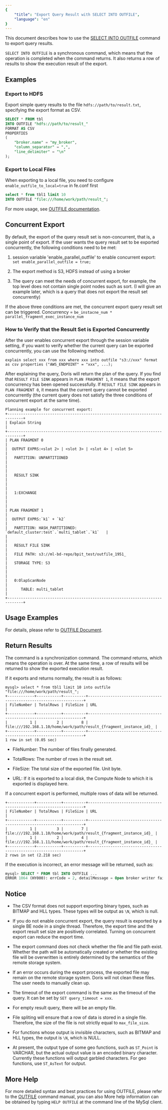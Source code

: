 ```yaml
---
{
    "title": "Export Query Result with SELECT INTO OUTFILE",
    "language": "en"
}
---
```


<!--
Licensed to the Apache Software Foundation (ASF) under one
or more contributor license agreements.  See the NOTICE file
distributed with this work for additional information
regarding copyright ownership.  The ASF licenses this file
to you under the Apache License, Version 2.0 (the
"License"); you may not use this file except in compliance
with the License.  You may obtain a copy of the License at

  http://www.apache.org/licenses/LICENSE-2.0

Unless required by applicable law or agreed to in writing,
software distributed under the License is distributed on an
"AS IS" BASIS, WITHOUT WARRANTIES OR CONDITIONS OF ANY
KIND, either express or implied.  See the License for the
specific language governing permissions and limitations
under the License.
-->



This document describes how to use the  [SELECT INTO OUTFILE](../../sql-manual/sql-reference/Data-Manipulation-Statements/OUTFILE)  command to export query results.

`SELECT INTO OUTFILE` is a synchronous command, which means that the operation is completed when the command returns. It also returns a row of results to show the execution result of the export.

## Examples

### Export to HDFS

Export simple query results to the file `hdfs://path/to/result.txt`, specifying the export format as CSV.

```sql
SELECT * FROM tbl
INTO OUTFILE "hdfs://path/to/result_"
FORMAT AS CSV
PROPERTIES
(
    "broker.name" = "my_broker",
    "column_separator" = ",",
    "line_delimiter" = "\n"
);
```

### Export to Local Files

When exporting to a local file, you need to configure `enable_outfile_to_local=true` in fe.conf first

```sql
select * from tbl1 limit 10 
INTO OUTFILE "file:///home/work/path/result_";
```

For more usage, see [OUTFILE documentation](../../sql-manual/sql-reference/Data-Manipulation-Statements/OUTFILE).

## Concurrent Export

By default, the export of the query result set is non-concurrent, that is, a single point of export. If the user wants the query result set to be exported concurrently, the following conditions need to be met:

1. session variable 'enable_parallel_outfile' to enable concurrent export: ```set enable_parallel_outfile = true;```

2. The export method is S3, HDFS instead of using a broker

3. The query can meet the needs of concurrent export, for example, the top level does not contain single point nodes such as sort. (I will give an example later, which is a query that does not export the result set concurrently)

If the above three conditions are met, the concurrent export query result set can be triggered. Concurrency = ```be_instacne_num * parallel_fragment_exec_instance_num```

### How to Verify that the Result Set is Exported Concurrently

After the user enables concurrent export through the session variable setting, if you want to verify whether the current query can be exported concurrently, you can use the following method.

```
explain select xxx from xxx where xxx into outfile "s3://xxx" format as csv properties ("AWS_ENDPOINT" = "xxx", ...);
```

After explaining the query, Doris will return the plan of the query. If you find that ```RESULT FILE SINK``` appears in ```PLAN FRAGMENT 1```, it means that the export concurrency has been opened successfully.
If ```RESULT FILE SINK``` appears in ```PLAN FRAGMENT 0```, it means that the current query cannot be exported concurrently (the current query does not satisfy the three conditions of concurrent export at the same time).

```
Planning example for concurrent export:
+-----------------------------------------------------------------------------+
| Explain String                                                              |
+-----------------------------------------------------------------------------+
| PLAN FRAGMENT 0                                                             |
|  OUTPUT EXPRS:<slot 2> | <slot 3> | <slot 4> | <slot 5>                     |
|   PARTITION: UNPARTITIONED                                                  |
|                                                                             |
|   RESULT SINK                                                               |
|                                                                             |
|   1:EXCHANGE                                                                |
|                                                                             |
| PLAN FRAGMENT 1                                                             |
|  OUTPUT EXPRS:`k1` + `k2`                                                   |
|   PARTITION: HASH_PARTITIONED: `default_cluster:test`.`multi_tablet`.`k1`   |
|                                                                             |
|   RESULT FILE SINK                                                          |
|   FILE PATH: s3://ml-bd-repo/bpit_test/outfile_1951_                        |
|   STORAGE TYPE: S3                                                          |
|                                                                             |
|   0:OlapScanNode                                                            |
|      TABLE: multi_tablet                                                    |
+-----------------------------------------------------------------------------+
```

## Usage Examples

For details, please refer to [OUTFILE Document](../../sql-manual/sql-reference/Data-Manipulation-Statements/OUTFILE).

## Return Results

The command is a synchronization command. The command returns, which means the operation is over.
At the same time, a row of results will be returned to show the exported execution result.

If it exports and returns normally, the result is as follows:

```
mysql> select * from tbl1 limit 10 into outfile "file:///home/work/path/result_";
+------------+-----------+----------+--------------------------------------------------------------------+
| FileNumber | TotalRows | FileSize | URL                                                                |
+------------+-----------+----------+--------------------------------------------------------------------+
|          1 |         2 |        8 | file:///192.168.1.10/home/work/path/result_{fragment_instance_id}_ |
+------------+-----------+----------+--------------------------------------------------------------------+
1 row in set (0.05 sec)
```

* FileNumber: The number of files finally generated.

* TotalRows: The number of rows in the result set.

* FileSize: The total size of the exported file. Unit byte.

* URL: If it is exported to a local disk, the Compute Node to which it is exported is displayed here.

If a concurrent export is performed, multiple rows of data will be returned.

```
+------------+-----------+----------+--------------------------------------------------------------------+
| FileNumber | TotalRows | FileSize | URL                                                                |
+------------+-----------+----------+--------------------------------------------------------------------+
|          1 |         3 |        7 | file:///192.168.1.10/home/work/path/result_{fragment_instance_id}_ |
|          1 |         2 |        4 | file:///192.168.1.11/home/work/path/result_{fragment_instance_id}_ |
+------------+-----------+----------+--------------------------------------------------------------------+
2 rows in set (2.218 sec)
```

If the execution is incorrect, an error message will be returned, such as:

```sql
mysql> SELECT * FROM tbl INTO OUTFILE ...
ERROR 1064 (HY000): errCode = 2, detailMessage = Open broker writer failed ...
```

## Notice

* The CSV format does not support exporting binary types, such as BITMAP and HLL types. These types will be output as `\N`, which is null.

* If you do not enable concurrent export, the query result is exported by a single BE node in a single thread. Therefore, the export time and the export result set size are positively correlated. Turning on concurrent export can reduce the export time.

* The export command does not check whether the file and file path exist. Whether the path will be automatically created or whether the existing file will be overwritten is entirely determined by the semantics of the remote storage system.

* If an error occurs during the export process, the exported file may remain on the remote storage system. Doris will not clean these files. The user needs to manually clean up.

* The timeout of the export command is the same as the timeout of the query. It can be set by `SET query_timeout = xxx`.

* For empty result query, there will be an empty file.

* File spliting will ensure that a row of data is stored in a single file. Therefore, the size of the file is not strictly equal to `max_file_size`.

* For functions whose output is invisible characters, such as BITMAP and HLL types, the output is `\N`, which is NULL.

* At present, the output type of some geo functions, such as `ST_Point` is VARCHAR, but the actual output value is an encoded binary character. Currently these functions will output garbled characters. For geo functions, use `ST_AsText` for output.

## More Help

For more detailed syntax and best practices for using OUTFILE, please refer to the [OUTFILE](../../sql-manual/sql-reference/Data-Manipulation-Statements/OUTFILE) command manual, you can also More help information can be obtained by typing `HELP OUTFILE` at the command line of the MySql client.
